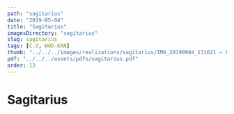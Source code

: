 ```yaml
---
path: "sagitarius"
date: "2019-05-04"
title: "Sagitarius"
imagesDirectory: "sagitarius"
slug: sagitarius
tags: [C.O, WOD-KAN]
thumb: "../../../images/realizations/sagitarius/IMG_20190904_131621 — kopia.jpg"
pdf: "../../../assets/pdfs/sagitarius.pdf"
order: 13
---
```


# Sagitarius
